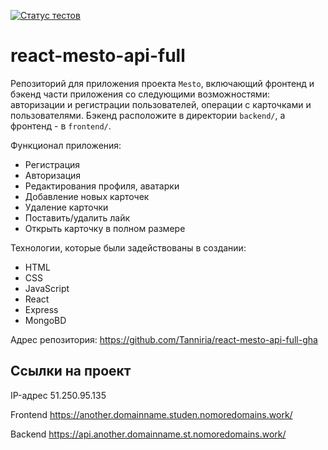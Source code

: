 [![Статус тестов](../../actions/workflows/tests.yml/badge.svg)](../../actions/workflows/tests.yml)

# react-mesto-api-full
Репозиторий для приложения проекта `Mesto`, включающий фронтенд и бэкенд части приложения со следующими возможностями: авторизации и регистрации пользователей, операции с карточками и пользователями. Бэкенд расположите в директории `backend/`, а фронтенд - в `frontend/`. 
  
Функционал приложения:

* Регистрация
* Авторизация
* Редактирования профиля, аватарки
* Добавление новых карточек
* Удаление карточки
* Поставить/удалить лайк
* Открыть карточку в полном размере

Технологии, которые были задействованы в создании:

* HTML
* CSS 
* JavaScript
* React
* Express
* MongoBD


Адрес репозитория: https://github.com/Tanniria/react-mesto-api-full-gha

## Ссылки на проект

IP-адрес 51.250.95.135

Frontend https://another.domainname.studen.nomoredomains.work/

Backend https://api.another.domainname.st.nomoredomains.work/
